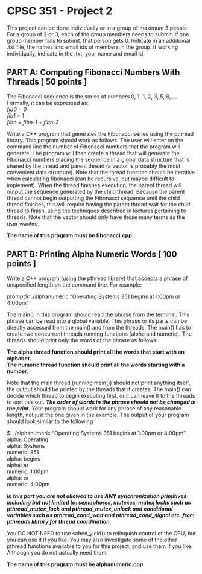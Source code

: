 # CPSC 351 - Project 2  
  
This project can be done individually or in a group of maximum 3 people. For a group of 2 or 3, each of the group members needs to submit. If one group member fails to submit, that person gets 0. Indicate in an additional .txt file, the names and email ids of members in the group. If working individually, indicate in the .txt, your name and email id.  
  
## PART A: Computing Fibonacci Numbers With Threads [ 50 points ]  
  
The Fibonacci sequence is the series of numbers 0, 1, 1, 2, 3, 5, 8,....  Formally, it can be expressed as:  
*fib0 = 0  
fib1 = 1  
fibn = fibn-1 + fibn-2* 
  
Write a C++ program that generates the Fibonacci series using the pthread library. This program should work as follows: The user will enter on the command line the number of Fibonacci numbers that the program will generate. The program will then create a thread that will generate the Fibonacci numbers placing the sequence in a global data structure that is shared by the thread and parent thread (a vector is probably the most convenient data structure). Note that the thread function should be iterative when calculating fibonacci (can be recursive, but maybe difficult to implement). When the thread finishes execution, the parent thread will output the sequence generated by the child thread. Because the parent thread cannot begin outputting the Fibonacci sequence until the child thread finishes, this will require having the parent thread wait for the child thread to finish, using the techniques described in lectures pertaining to threads. Note that the vector should only have those many terms as the user wanted.  
  
**The name of this program must be fibonacci.cpp**  
  
## PART B: Printing Alpha Numeric Words [ 100 points ]  
  
Write a C++ program (using the pthread library) that accepts a phrase of unspecified length on the command line. For example: 
  
prompt$: ./alphanumeric “Operating Systems 351 begins at 1:00pm or 4:00pm”  
  
The main() in this program should read the phrase from the terminal. This phrase can be read into a global variable. This phrase or its parts can be directly accessed from the main() and from the threads. The main()  has to create two concurrent threads running functions (alpha and numeric). The threads should print only the words of the phrase as follows:   
  
**The alpha thread function should print all the words that start with an alphabet.  
The numeric thread function should print all the words starting with a number.**  
  
Note that the main thread (running main()) should not print anything itself, the output should be printed by the threads that it creates. The main() can decide which thread to begin executing first, or it can leave it to the threads to sort this out. ***The order of words in the phrase should not be changed in the print***. Your program should work for any phrase of any reasonable length, not just the one given in the example. The output of your program should look similar to the following  
  
$: ./alphanumeric “Operating Systems 351 begins at 1:00pm or 4:00pm”  
alpha: Operating  
alpha: Systems  
numeric: 351  
alpha: begins  
alpha: at  
numeric: 1:00pm  
alpha: or  
numeric: 4:00pm  
  
***In this part you are *not allowed* to use ANY synchronization primitives including but not limited to: semaphores, mutexes, mutex locks such as pthread_mutex_lock and pthread_mutex_unlock and conditional variables such as pthread_cond_wait and pthread_cond_signal etc. from pthreads library for thread coordination***. 
  
You DO NOT NEED to use sched_yield() to relinquish control of the CPU, but you can use it if you like. You may also investigate some of the other pthread functions available to you for this project, and use them if you like. Although you do not actually need them.  
  
**The name of this program must be alphanumeric.cpp**
